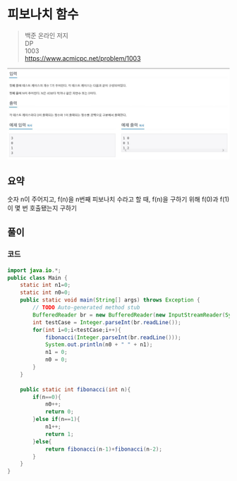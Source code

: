 # 피보나치 함수
> 백준 온라인 저지\
> DP\
> 1003\
> https://www.acmicpc.net/problem/1003

![문제](./images/boj_1003/1.png)

## 요약
숫자 n이 주어지고, f(n)을 n번째 피보나치 수라고 할 때, f(n)을 구하기 위해 f(0)과 f(1)이 몇 번 호출됐는지 구하기

## 풀이
### 코드
```java
import java.io.*; 
public class Main {
    static int n1=0;
    static int n0=0;
    public static void main(String[] args) throws Exception {
        // TODO Auto-generated method stub
        BufferedReader br = new BufferedReader(new InputStreamReader(System.in));
        int testCase = Integer.parseInt(br.readLine());
        for(int i=0;i<testCase;i++){
            fibonacci(Integer.parseInt(br.readLine()));
            System.out.println(n0 + " " + n1);
            n1 = 0;
            n0 = 0;
        }
    }
 
    public static int fibonacci(int n){
        if(n==0){
            n0++;
            return 0;
        }else if(n==1){
            n1++;
            return 1;
        }else{
            return fibonacci(n-1)+fibonacci(n-2);
        }
    }
}
```
<Comment></Comment>
